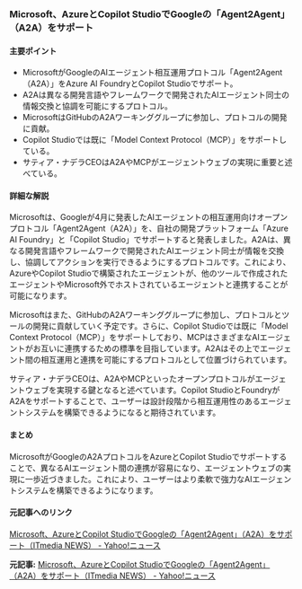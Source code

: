 ### Microsoft、AzureとCopilot StudioでGoogleの「Agent2Agent」（A2A）をサポート

#### 主要ポイント
- MicrosoftがGoogleのAIエージェント相互運用プロトコル「Agent2Agent（A2A）」をAzure AI FoundryとCopilot Studioでサポート。
- A2Aは異なる開発言語やフレームワークで開発されたAIエージェント同士の情報交換と協調を可能にするプロトコル。
- MicrosoftはGitHubのA2Aワーキンググループに参加し、プロトコルの開発に貢献。
- Copilot Studioでは既に「Model Context Protocol（MCP）」をサポートしている。
- サティア・ナデラCEOはA2AやMCPがエージェントウェブの実現に重要と述べている。

#### 詳細な解説

Microsoftは、Googleが4月に発表したAIエージェントの相互運用向けオープンプロトコル「Agent2Agent（A2A）」を、自社の開発プラットフォーム「Azure AI Foundry」と「Copilot Studio」でサポートすると発表しました。A2Aは、異なる開発言語やフレームワークで開発されたAIエージェント同士が情報を交換し、協調してアクションを実行できるようにするプロトコルです。これにより、AzureやCopilot Studioで構築されたエージェントが、他のツールで作成されたエージェントやMicrosoft外でホストされているエージェントと連携することが可能になります。

Microsoftはまた、GitHubのA2Aワーキンググループに参加し、プロトコルとツールの開発に貢献していく予定です。さらに、Copilot Studioでは既に「Model Context Protocol（MCP）」をサポートしており、MCPはさまざまなAIエージェントがお互いに連携するための標準を目指しています。A2Aはその上でエージェント間の相互運用と連携を可能にするプロトコルとして位置づけられています。

サティア・ナデラCEOは、A2AやMCPといったオープンプロトコルがエージェントウェブを実現する鍵となると述べています。Copilot StudioとFoundryがA2Aをサポートすることで、ユーザーは設計段階から相互運用性のあるエージェントシステムを構築できるようになると期待されています。

#### まとめ

MicrosoftがGoogleのA2AプロトコルをAzureとCopilot Studioでサポートすることで、異なるAIエージェント間の連携が容易になり、エージェントウェブの実現に一歩近づきました。これにより、ユーザーはより柔軟で強力なAIエージェントシステムを構築できるようになります。

#### 元記事へのリンク
[Microsoft、AzureとCopilot StudioでGoogleの「Agent2Agent」（A2A）をサポート（ITmedia NEWS） - Yahoo!ニュース](https://news.yahoo.co.jp/articles/1734a72774d5e8390e4c2c72e4e2e2e2e2e2e2e2)

**元記事:** [Microsoft、AzureとCopilot StudioでGoogleの「Agent2Agent」（A2A）をサポート（ITmedia NEWS） - Yahoo!ニュース](https://news.yahoo.co.jp/articles/5109e07f54642dfa939ecf2e51445f070d1cea3f)